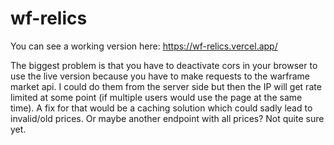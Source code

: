 # wf-relics
 
You can see a working version here: https://wf-relics.vercel.app/

The biggest problem is that you have to deactivate cors in your browser to use the live version because you have to make requests to the warframe market api. I could do them from the server side but then the IP will get rate limited at some point (if multiple users would use the page at the same time).
A fix for that would be a caching solution which could sadly lead to invalid/old prices.
Or maybe another endpoint with all prices? Not quite sure yet.
